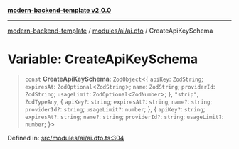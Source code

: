 [**modern-backend-template v2.0.0**](../../../../README.md)

***

[modern-backend-template](../../../../modules.md) / [modules/ai/ai.dto](../README.md) / CreateApiKeySchema

# Variable: CreateApiKeySchema

> `const` **CreateApiKeySchema**: `ZodObject`\<\{ `apiKey`: `ZodString`; `expiresAt`: `ZodOptional`\<`ZodString`\>; `name`: `ZodString`; `providerId`: `ZodString`; `usageLimit`: `ZodOptional`\<`ZodNumber`\>; \}, `"strip"`, `ZodTypeAny`, \{ `apiKey?`: `string`; `expiresAt?`: `string`; `name?`: `string`; `providerId?`: `string`; `usageLimit?`: `number`; \}, \{ `apiKey?`: `string`; `expiresAt?`: `string`; `name?`: `string`; `providerId?`: `string`; `usageLimit?`: `number`; \}\>

Defined in: [src/modules/ai/ai.dto.ts:304](https://github.com/maemreyo/saas-4cus-nodejs/blob/2a5b3f3aa11335dfa561e80e1feabb8e6084261e/src/modules/ai/ai.dto.ts#L304)

